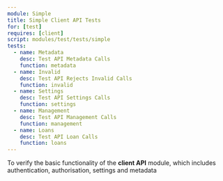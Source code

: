 ```yaml
---
module: Simple
title: Simple Client API Tests
for: [test]
requires: [client]
script: modules/test/tests/simple
tests:
  - name: Metadata
    desc: Test API Metadata Calls
    function: metadata
  - name: Invalid
    desc: Test API Rejects Invalid Calls
    function: invalid
  - name: Settings
    desc: Test API Settings Calls
    function: settings
  - name: Management
    desc: Test API Management Calls
    function: management
  - name: Loans
    desc: Test API Loan Calls
    function: loans
---
```

To verify the basic functionality of the __client API__ module, which includes authentication, authorisation, settings and metadata